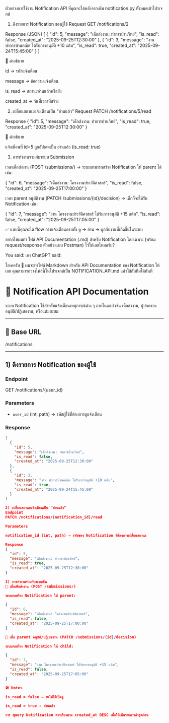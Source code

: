 ตัวอย่างการใช้งาน Notification API ที่คุณจะได้หลังจากเพิ่ม notification.py ทั้งหมดเข้าโปรเจกต์

1) ดึงรายการ Notification ของผู้ใช้
Request
GET /notifications/2

Response (JSON)
[
  {
    "id": 5,
    "message": "เด็กส่งงาน: ทำการบ้านวิทย์",
    "is_read": false,
    "created_at": "2025-09-25T12:30:00"
  },
  {
    "id": 3,
    "message": "งาน ทำการบ้านคณิต ได้รับการอนุมัติ +10       แต้ม",
    "is_read": true,
    "created_at": "2025-09-24T15:45:00"
  }
]


🔎 คำอธิบาย

id → รหัสแจ้งเตือน

message → ข้อความแจ้งเตือน

is_read → สถานะอ่านแล้วหรือยัง

created_at → วันที่เวลาที่สร้าง

2) เปลี่ยนสถานะแจ้งเตือนเป็น "อ่านแล้ว"
Request
PATCH /notifications/5/read

Response
{
  "id": 5,
  "message": "เด็กส่งงาน: ทำการบ้านวิทย์",
  "is_read": true,
  "created_at": "2025-09-25T12:30:00"
}


🔎 คำอธิบาย

แจ้งเตือนที่ id=5 ถูกอัปเดตเป็น อ่านแล้ว (is_read: true)

3) การทำงานรวมกับระบบ Submission

เวลาเด็กส่งงาน (POST /submissions/) → ระบบสามารถสร้าง Notification ให้ parent ได้ เช่น:

{
  "id": 6,
  "message": "เด็กส่งงาน: โครงงานประวัติศาสตร์",
  "is_read": false,
  "created_at": "2025-09-25T17:00:00"
}


เวลา parent อนุมัติงาน (PATCH /submissions/{id}/decision) → เด็กก็จะได้รับ Notification เช่น:

{
  "id": 7,
  "message": "งาน โครงงานประวัติศาสตร์ ได้รับการอนุมัติ +15 แต้ม",
  "is_read": false,
  "created_at": "2025-09-25T17:05:00"
}


✅ แบบนี้คุณจะได้ flow การแจ้งเตือนครบทั้ง ดู → อ่าน → ผูกกับงานที่เกิดขึ้นในระบบ

อยากให้ผมทำ ไฟล์ API Documentation (.md) สำหรับ Notification โดยเฉพาะ (พร้อม request/response ตัวอย่างแบบ Postman) ไว้ให้เลยไหมครับ?

You said:
เอา
ChatGPT said:

โอเคครับ 🙌 ผมจะทำไฟล์ Markdown สำหรับ API Documentation ของ Notification ให้เลย
คุณสามารถวางไฟล์นี้ในโปรเจกต์เป็น NOTIFICATION_API.md แล้วใช้กับทีมได้ทันที

# 📩 Notification API Documentation

ระบบ Notification ใช้สำหรับแจ้งเตือนเหตุการณ์ต่าง ๆ ภายในแอป เช่น เด็กส่งงาน, ผู้ปกครองอนุมัติ/ปฏิเสธงาน, หรือแต้มสะสม

---

## 🔹 Base URL


/notifications


---

## 1) ดึงรายการ Notification ของผู้ใช้

### Endpoint


GET /notifications/{user_id}


### Parameters
- `user_id` (int, path) → รหัสผู้ใช้ที่ต้องการดูแจ้งเตือน

### Response
```json
[
  {
    "id": 5,
    "message": "เด็กส่งงาน: ทำการบ้านวิทย์",
    "is_read": false,
    "created_at": "2025-09-25T12:30:00"
  },
  {
    "id": 3,
    "message": "งาน ทำการบ้านคณิต ได้รับการอนุมัติ +10 แต้ม",
    "is_read": true,
    "created_at": "2025-09-24T15:45:00"
  }
]

2) เปลี่ยนสถานะแจ้งเตือนเป็น "อ่านแล้ว"
Endpoint
PATCH /notifications/{notification_id}/read

Parameters

notification_id (int, path) → รหัสของ Notification ที่ต้องการเปลี่ยนสถานะ

Response
{
  "id": 5,
  "message": "เด็กส่งงาน: ทำการบ้านวิทย์",
  "is_read": true,
  "created_at": "2025-09-25T12:30:00"
}

3) การทำงานร่วมกับระบบอื่น
🔸 เมื่อเด็กส่งงาน (POST /submissions/)

ระบบจะสร้าง Notification ให้ parent:

{
  "id": 6,
  "message": "เด็กส่งงาน: โครงงานประวัติศาสตร์",
  "is_read": false,
  "created_at": "2025-09-25T17:00:00"
}

🔸 เมื่อ parent อนุมัติ/ปฏิเสธงาน (PATCH /submissions/{id}/decision)

ระบบจะสร้าง Notification ให้ child:

{
  "id": 7,
  "message": "งาน โครงงานประวัติศาสตร์ ได้รับการอนุมัติ +15 แต้ม",
  "is_read": false,
  "created_at": "2025-09-25T17:05:00"
}

🛠 Notes

is_read = false → ยังไม่ได้เปิดดู

is_read = true → อ่านแล้ว

การ query Notification ควรเรียงตาม created_at DESC เพื่อให้เห็นรายการล่าสุดก่อน